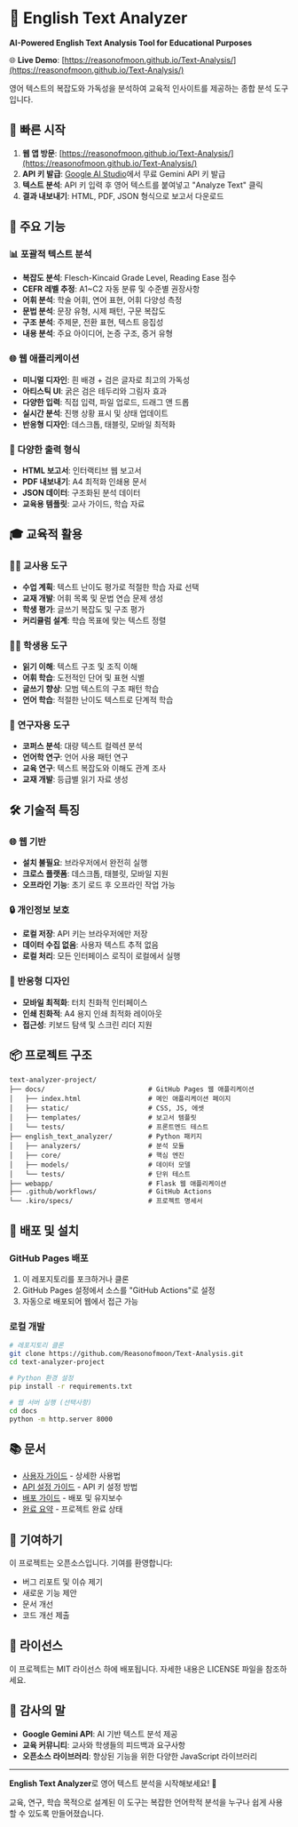 # 🌟 English Text Analyzer

**AI-Powered English Text Analysis Tool for Educational Purposes**

🌐 **Live Demo**: [https://reasonofmoon.github.io/Text-Analysis/](https://reasonofmoon.github.io/Text-Analysis/)

영어 텍스트의 복잡도와 가독성을 분석하여 교육적 인사이트를 제공하는 종합 분석 도구입니다.

## 🚀 빠른 시작

1. **웹 앱 방문**: [https://reasonofmoon.github.io/Text-Analysis/](https://reasonofmoon.github.io/Text-Analysis/)
2. **API 키 발급**: [Google AI Studio](https://makersuite.google.com/app/apikey)에서 무료 Gemini API 키 발급
3. **텍스트 분석**: API 키 입력 후 영어 텍스트를 붙여넣고 "Analyze Text" 클릭
4. **결과 내보내기**: HTML, PDF, JSON 형식으로 보고서 다운로드

## 🎯 주요 기능

### 📊 **포괄적 텍스트 분석**
- **복잡도 분석**: Flesch-Kincaid Grade Level, Reading Ease 점수
- **CEFR 레벨 추정**: A1~C2 자동 분류 및 수준별 권장사항
- **어휘 분석**: 학술 어휘, 연어 표현, 어휘 다양성 측정
- **문법 분석**: 문장 유형, 시제 패턴, 구문 복잡도
- **구조 분석**: 주제문, 전환 표현, 텍스트 응집성
- **내용 분석**: 주요 아이디어, 논증 구조, 증거 유형

### 🌐 **웹 애플리케이션**
- **미니멀 디자인**: 흰 배경 + 검은 글자로 최고의 가독성
- **아티스틱 UI**: 굵은 검은 테두리와 그림자 효과
- **다양한 입력**: 직접 입력, 파일 업로드, 드래그 앤 드롭
- **실시간 분석**: 진행 상황 표시 및 상태 업데이트
- **반응형 디자인**: 데스크톱, 태블릿, 모바일 최적화

### 📄 **다양한 출력 형식**
- **HTML 보고서**: 인터랙티브 웹 보고서
- **PDF 내보내기**: A4 최적화 인쇄용 문서
- **JSON 데이터**: 구조화된 분석 데이터
- **교육용 템플릿**: 교사 가이드, 학습 자료

## 🎓 교육적 활용

### 👩‍🏫 **교사용 도구**
- **수업 계획**: 텍스트 난이도 평가로 적절한 학습 자료 선택
- **교재 개발**: 어휘 목록 및 문법 연습 문제 생성
- **학생 평가**: 글쓰기 복잡도 및 구조 평가
- **커리큘럼 설계**: 학습 목표에 맞는 텍스트 정렬

### 👨‍🎓 **학생용 도구**
- **읽기 이해**: 텍스트 구조 및 조직 이해
- **어휘 학습**: 도전적인 단어 및 표현 식별
- **글쓰기 향상**: 모범 텍스트의 구조 패턴 학습
- **언어 학습**: 적절한 난이도 텍스트로 단계적 학습

### 🔬 **연구자용 도구**
- **코퍼스 분석**: 대량 텍스트 컬렉션 분석
- **언어학 연구**: 언어 사용 패턴 연구
- **교육 연구**: 텍스트 복잡도와 이해도 관계 조사
- **교재 개발**: 등급별 읽기 자료 생성

## 🛠️ 기술적 특징

### 🌐 **웹 기반**
- **설치 불필요**: 브라우저에서 완전히 실행
- **크로스 플랫폼**: 데스크톱, 태블릿, 모바일 지원
- **오프라인 기능**: 초기 로드 후 오프라인 작업 가능

### 🔒 **개인정보 보호**
- **로컬 저장**: API 키는 브라우저에만 저장
- **데이터 수집 없음**: 사용자 텍스트 추적 없음
- **로컬 처리**: 모든 인터페이스 로직이 로컬에서 실행

### 📱 **반응형 디자인**
- **모바일 최적화**: 터치 친화적 인터페이스
- **인쇄 친화적**: A4 용지 인쇄 최적화 레이아웃
- **접근성**: 키보드 탐색 및 스크린 리더 지원

## 📦 프로젝트 구조

```
text-analyzer-project/
├── docs/                          # GitHub Pages 웹 애플리케이션
│   ├── index.html                 # 메인 애플리케이션 페이지
│   ├── static/                    # CSS, JS, 에셋
│   ├── templates/                 # 보고서 템플릿
│   └── tests/                     # 프론트엔드 테스트
├── english_text_analyzer/         # Python 패키지
│   ├── analyzers/                 # 분석 모듈
│   ├── core/                      # 핵심 엔진
│   ├── models/                    # 데이터 모델
│   └── tests/                     # 단위 테스트
├── webapp/                        # Flask 웹 애플리케이션
├── .github/workflows/             # GitHub Actions
└── .kiro/specs/                   # 프로젝트 명세서
```

## 🚀 배포 및 설치

### GitHub Pages 배포
1. 이 레포지토리를 포크하거나 클론
2. GitHub Pages 설정에서 소스를 "GitHub Actions"로 설정
3. 자동으로 배포되어 웹에서 접근 가능

### 로컬 개발
```bash
# 레포지토리 클론
git clone https://github.com/Reasonofmoon/Text-Analysis.git
cd text-analyzer-project

# Python 환경 설정
pip install -r requirements.txt

# 웹 서버 실행 (선택사항)
cd docs
python -m http.server 8000
```

## 📚 문서

- [사용자 가이드](docs/USER_GUIDE.md) - 상세한 사용법
- [API 설정 가이드](docs/API_GUIDE.md) - API 키 설정 방법
- [배포 가이드](DEPLOYMENT_README.md) - 배포 및 유지보수
- [완료 요약](COMPLETION_SUMMARY.md) - 프로젝트 완료 상태

## 🤝 기여하기

이 프로젝트는 오픈소스입니다. 기여를 환영합니다:
- 버그 리포트 및 이슈 제기
- 새로운 기능 제안
- 문서 개선
- 코드 개선 제출

## 📄 라이선스

이 프로젝트는 MIT 라이선스 하에 배포됩니다. 자세한 내용은 LICENSE 파일을 참조하세요.

## 🙏 감사의 말

- **Google Gemini API**: AI 기반 텍스트 분석 제공
- **교육 커뮤니티**: 교사와 학생들의 피드백과 요구사항
- **오픈소스 라이브러리**: 향상된 기능을 위한 다양한 JavaScript 라이브러리

---

**English Text Analyzer**로 영어 텍스트 분석을 시작해보세요! 🌟

교육, 연구, 학습 목적으로 설계된 이 도구는 복잡한 언어학적 분석을 누구나 쉽게 사용할 수 있도록 만들어졌습니다.